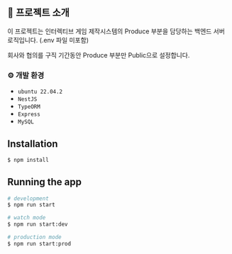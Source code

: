 ## 📱 프로젝트 소개
이 프로젝트는 인터렉티브 게임 제작시스템의 Produce 부분을 담당하는 백엔드 서버 로직입니다.
(.env 파일 미포함)

회사와 협의를 구직 기간동안 Produce 부분만 Public으로 설정합니다. 


### ⚙️ 개발 환경
- `ubuntu 22.04.2`
- `NestJS`
- `TypeORM`
- `Express`
- `MySQL`


## Installation

```bash
$ npm install
```

## Running the app

```bash
# development
$ npm run start

# watch mode
$ npm run start:dev

# production mode
$ npm run start:prod
```

